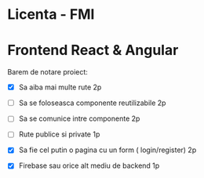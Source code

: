 # Licenta - FMI

# Frontend React & Angular

Barem de notare proiect:
 - [x] Sa aiba mai multe rute 2p 
 - [ ] Sa se foloseasca componente reutilizabile 2p 
 - [ ] Sa se comunice intre componente 2p 
 - [ ] Rute publice si private 1p 
 - [x] Sa fie cel putin o pagina cu un form ( login/register) 2p 
 - [x] Firebase sau orice alt mediu de backend 1p 

